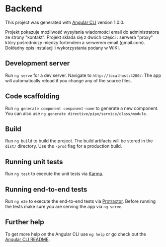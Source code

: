 ﻿# Backend

This project was generated with [Angular CLI](https://github.com/angular/angular-cli) version 1.0.0.

Projekt pokazuje możliwość wysyłania wiadomości email do administratora ze strony "kontakt".
Projekt składa się z dwóch części : serwera "proxy" który pośredniczy między fortendem a serwerem email (gmail.com).
Dokładny opis instalacji i wykorzystania podany w WIKI.

## Development server

Run `ng serve` for a dev server. Navigate to `http://localhost:4200/`. The app will automatically reload if you change any of the source files.

## Code scaffolding

Run `ng generate component component-name` to generate a new component. You can also use `ng generate directive/pipe/service/class/module`.

## Build

Run `ng build` to build the project. The build artifacts will be stored in the `dist/` directory. Use the `-prod` flag for a production build.

## Running unit tests

Run `ng test` to execute the unit tests via [Karma](https://karma-runner.github.io).

## Running end-to-end tests

Run `ng e2e` to execute the end-to-end tests via [Protractor](http://www.protractortest.org/).
Before running the tests make sure you are serving the app via `ng serve`.

## Further help

To get more help on the Angular CLI use `ng help` or go check out the [Angular CLI README](https://github.com/angular/angular-cli/blob/master/README.md).
